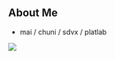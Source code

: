 ## About Me
<ul>
  <li> mai / chuni / sdvx / platlab </li>
</ul>
<img src="http://mazassumnida.wtf/api/v2/generate_badge?boj=pumpsnacktv"/>

